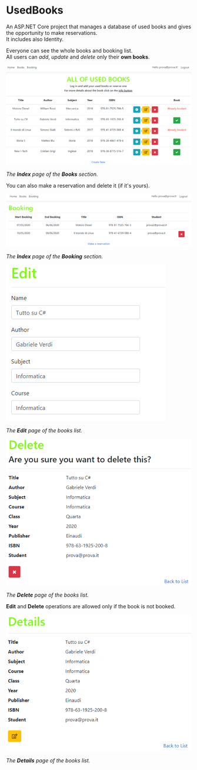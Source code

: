 # UsedBooks
An ASP.NET Core project that manages a database of used books and gives the opportunity to make reservations.  
It includes also Identity.

Everyone can see the whole books and booking list.  
All users can *add*, *update* and *delete* only their **own books**.  

![](libri_identity/wwwroot/img/ScreenShots/1.2.PNG)

*The **Index** page of the **Books** section.*  

You can also make a reservation and delete it (if it's yours).


![](libri_identity/wwwroot/img/ScreenShots/2.PNG)


*The **Index** page of the **Booking** section.*  


![](libri_identity/wwwroot/img/ScreenShots/3.PNG)

*The **Edit** page of the books list.*  


![](libri_identity/wwwroot/img/ScreenShots/4.PNG)

*The **Delete** page of the books list.*  

**Edit** and **Delete** operations are allowed only if the book is not booked.
  

![](libri_identity/wwwroot/img/ScreenShots/5.PNG)

*The **Details** page of the books list.* 
